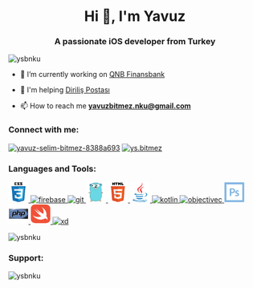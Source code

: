 <h1 align="center">Hi 👋, I'm Yavuz</h1>
<h3 align="center">A passionate iOS developer from Turkey</h3>

<p align="left"> <img src="https://komarev.com/ghpvc/?username=ysbnku&label=Profile%20views&color=0e75b6&style=flat" alt="ysbnku" /> </p>

- 🔭 I’m currently working on [QNB Finansbank](https://apps.apple.com/tr/app/qnb-finansbank/id739655617?l=tr)

- 🤝 I'm helping [Diriliş Postası](https://github.com/DirilisPostasiWordpress)

- 📫 How to reach me **yavuzbitmez.nku@gmail.com**

<h3 align="left">Connect with me:</h3>
<p align="left">
<a href="https://linkedin.com/in/yavuz-selim-bitmez-8388a693" target="blank"><img align="center" src="https://raw.githubusercontent.com/rahuldkjain/github-profile-readme-generator/master/src/images/icons/Social/linked-in-alt.svg" alt="yavuz-selim-bitmez-8388a693" height="30" width="40" /></a>
<a href="https://instagram.com/ys.bitmez" target="blank"><img align="center" src="https://raw.githubusercontent.com/rahuldkjain/github-profile-readme-generator/master/src/images/icons/Social/instagram.svg" alt="ys.bitmez" height="30" width="40" /></a>
</p>

<h3 align="left">Languages and Tools:</h3>
<p align="left"> <a href="https://www.w3schools.com/css/" target="_blank"> <img src="https://raw.githubusercontent.com/devicons/devicon/master/icons/css3/css3-original-wordmark.svg" alt="css3" width="40" height="40"/> </a> <a href="https://firebase.google.com/" target="_blank"> <img src="https://www.vectorlogo.zone/logos/firebase/firebase-icon.svg" alt="firebase" width="40" height="40"/> </a> <a href="https://git-scm.com/" target="_blank"> <img src="https://www.vectorlogo.zone/logos/git-scm/git-scm-icon.svg" alt="git" width="40" height="40"/> </a> <a href="https://golang.org" target="_blank"> <img src="https://raw.githubusercontent.com/devicons/devicon/master/icons/go/go-original.svg" alt="go" width="40" height="40"/> </a> <a href="https://www.w3.org/html/" target="_blank"> <img src="https://raw.githubusercontent.com/devicons/devicon/master/icons/html5/html5-original-wordmark.svg" alt="html5" width="40" height="40"/> </a> <a href="https://www.java.com" target="_blank"> <img src="https://raw.githubusercontent.com/devicons/devicon/master/icons/java/java-original.svg" alt="java" width="40" height="40"/> </a> <a href="https://kotlinlang.org" target="_blank"> <img src="https://www.vectorlogo.zone/logos/kotlinlang/kotlinlang-icon.svg" alt="kotlin" width="40" height="40"/> </a> <a href="https://developer.apple.com/library/archive/documentation/Cocoa/Conceptual/ProgrammingWithObjectiveC/Introduction/Introduction.html" target="_blank"> <img src="https://www.vectorlogo.zone/logos/apple_objectivec/apple_objectivec-icon.svg" alt="objectivec" width="40" height="40"/> </a> <a href="https://www.photoshop.com/en" target="_blank"> <img src="https://raw.githubusercontent.com/devicons/devicon/master/icons/photoshop/photoshop-line.svg" alt="photoshop" width="40" height="40"/> </a> <a href="https://www.php.net" target="_blank"> <img src="https://raw.githubusercontent.com/devicons/devicon/master/icons/php/php-original.svg" alt="php" width="40" height="40"/> </a> <a href="https://developer.apple.com/swift/" target="_blank"> <img src="https://raw.githubusercontent.com/devicons/devicon/master/icons/swift/swift-original.svg" alt="swift" width="40" height="40"/> </a> <a href="https://www.adobe.com/products/xd.html" target="_blank"> <img src="https://cdn.worldvectorlogo.com/logos/adobe-xd.svg" alt="xd" width="40" height="40"/> </a> </p>


<p><img align="center" src="https://github-readme-stats.vercel.app/api/top-langs?username=ysbnku&show_icons=true&theme=gruvbox&locale=en&layout=compact" alt="ysbnku" /></p>

<h3 align="left">Support:</h3>
<p><a href="https://www.buymeacoffee.com/ysbnku"> <img align="left" src="https://cdn.buymeacoffee.com/buttons/v2/default-yellow.png" height="50" width="210" alt="ysbnku" /></a></p><br><br>

